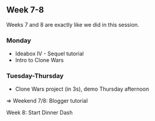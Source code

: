 ## Week 7-8

Weeks 7 and 8 are exactly like we did in this session.

### Monday

* Ideabox IV - Sequel tutorial
* Intro to Clone Wars

### Tuesday-Thursday

* Clone Wars project (in 3s), demo Thursday afternoon

=> Weekend 7/8: Blogger tutorial

Week 8: Start Dinner Dash
